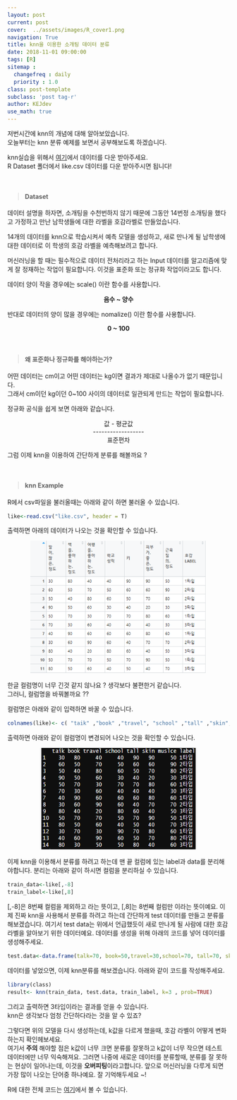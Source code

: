```yaml
---
layout: post
current: post
cover:  ../assets/images/R_cover1.png
navigation: True
title: knn을 이용한 소개팅 데이터 분류
date: 2018-11-01 09:00:00
tags: [R]
sitemap :
  changefreq : daily
  priority : 1.0
class: post-template
subclass: 'post tag-r'
author: KEJdev
use_math: true
---  
```


저번시간에 knn의 개념에 대해 알아보았습니다.   
오늘부터는 knn 분류 예제를 보면서 공부해보도록 하겠습니다.  

knn실습을 위해서 [여기](https://github.com/KEJdev/DataSet)에서 데이터를 다운 받아주세요.  
R Dataset 폴더에서 like.csv 데이터를 다운 받아주시면 됩니다!  

<br>



> ####  Dataset  

데이터 설명을 하자면, 소개팅을 수천번하지 않기 때문에 그동안 14번정 소개팅을 했다고 가정하고 만난 남학생들에 대한 라벨을 호감라벨로 만들었습니다.  

14개의 데이터를 knn으로 학습시켜서 예측 모델을 생성하고, 새로 만나게 될 남학생에 대한 데이터로 이 학생의 호감 라벨을 예측해보려고 합니다.  

머신러닝을 할 때는 필수적으로 데이터 전처리라고 하는 Input 데이터를 알고리즘에 맞게 잘 정재하는 작업이 필요합니다. 이것을 표준화 또는 정규화 작업이라고도 합니다.  

데이터 양이 작을 경우에는 scale() 이란 함수를 사용합니다.  
**<center> 음수 ~ 양수 </center>**  


반대로 데이터의 양이 많을 경우에는 nomalize() 이란 함수를 사용합니다.  
**<center> 0 ~ 100 </center>**

<br>



> #### 왜 표준화나 정규화를 해야하는가?   

어떤 데이터는 cm이고 어떤 데이터는 kg이면 결과가 제대로 나올수가 없기 때문입니다.  
그래서 cm이던 kg이던 0~100 사이의 데이터로 일관되게 만드는 작업이 필요합니다.  

정규화 공식을 쉽게 보면 아래와 같습니다.  

<center>값 - 평균값 </center>
<center>------------------</center>
<center>표준편차</center>  

그럼 이제 knn을 이용하여 간단하게 분류를 해볼까요 ?  

<br>



> #### knn Example

R에서 csv파일을 불러올때는 아래와 같이 하면 불러올 수 있습니다.  

```r
like<-read.csv("like.csv", header = T)
```  

출력하면 아래의 데이터가 나오는 것을 확인할 수 있습니다. 

<center><img src="../assets/images/R1.png" width="400" height="300"></center>   

한글 컬럼명이 너무 긴것 같지 않나요 ?  생각보다 불편한거 같습니다.  
그러니, 컬럼명을 바꿔볼까요 ?? 

컬럼명은 아래와 같이 입력하면 바꿀 수 있습니다.  

```r
colnames(like)<- c( "taik" ,"book" ,"travel", "school" ,"tall" ,"skin", "muslce" ,"label")
```  
  
출력하면 아래와 같이 컬럼명이 변경되어 나오는 것을 확인할 수 있습니다.  

<center><img src="../assets/images/R2.png" width="350" height="230"></center>   

이제 knn을 이용해서 분류를 하려고 하는데 맨 끝 컬럼에 있는 label과 data를 분리해야합니다. 분리는 아래와 같이 하시면 컬럼을 분리하실 수 있습니다.   

```r
train_data<-like[,-8]
train_label<-like[,8]
```

[,-8]은 8번째 컬럼을 제외하고 라는 뜻이고, [,8]는 8번째 컬럼만 이라는 뜻이예요. 이제 진짜 knn을 사용해서 분류를 하려고 하는데 간단하게 test 데이터를 만들고 분류를 해보겠습니다. 여기서 test data는 위에서 언급했듯이 새로 만나게 될 사람에 대한 호감 라벨을 알아보기 위한 데이터예요. 데이터를 생성을 위해 아래의 코드를 넣어 데이터를 생성해주세요.  

```r
test.data<-data.frame(talk=70, book=50,travel=30,school=70, tall=70, skin=40,muslce=50)
```  

데이터를 넣었으면, 이제 knn분류를 해보겠습니다. 아래와 같이 코드를 작성해주세요.  

```r
library(class)
result<- knn(train_data, test.data, train_label, k=3 , prob=TRUE)
```

그리고 출력하면 3타입이라는 결과를 얻을 수 있습니다.  
knn은 생각보다 엄청 간단하다라는 것을 알 수 있죠?  

그렇다면 위의 모델을 다시 생성하는데, k값을 다르게 했을때, 호감 라벨이 어떻게 변화하는지 확인헤보세요.  
여기서 **주의** 해야할 점은 k값이 너무 크면 분류를 잘못하고 k값이 너무 작으면 테스트 데이터에만 너무 익숙해져요. 그러면 나중에 새로운 데이터를 분류할때, 분류를 잘 못하는 현상이 일어나는데, 이것을 **오버피팅**이라고합니다. 앞으로 머신러닝을 다루게 되면 가장 많이 나오는 단어중 하나예요. 잘 기억해두세요 ~! 


R에 대한 전체 코드는 [여기](https://github.com/KEJdev/R-Example)에서 볼 수 있습니다. 



